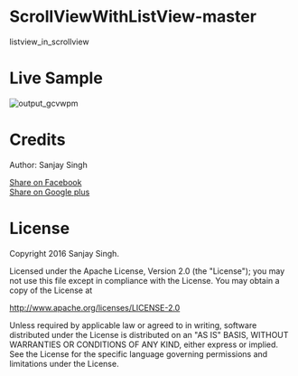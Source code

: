# ScrollViewWithListView-master
listview_in_scrollview

<h1>Live Sample</h1>

![output_gcvwpm](https://cloud.githubusercontent.com/assets/12843976/13954983/f43e429a-f068-11e5-9f4a-a0f8a0ff495a.gif)

<h1>Credits</h1>

Author: Sanjay Singh 

<a href="http://www.facebook.com/sharer.php?u=https://github.com/SamsetDev/ScrollViewWithListView-master" class="socialBtn socialBtn--facebook">Share on Facebook</a><br>
<a href="https://plus.google.com/share?url=https://github.com/SamsetDev/ScrollViewWithListView-master" class="socialBtn socialBtn--facebook">Share on Google plus</a>

<h1>License</h1>

Copyright 2016 Sanjay Singh.

Licensed under the Apache License, Version 2.0 (the "License");
you may not use this file except in compliance with the License.
You may obtain a copy of the License at

   http://www.apache.org/licenses/LICENSE-2.0

Unless required by applicable law or agreed to in writing, software
distributed under the License is distributed on an "AS IS" BASIS,
WITHOUT WARRANTIES OR CONDITIONS OF ANY KIND, either express or implied.
See the License for the specific language governing permissions and
limitations under the License.
